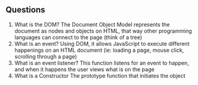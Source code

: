 ## Questions
1. What is the DOM?
The Document Object Model represents the document as nodes and objects on HTML, that way other programming languages can connect to the page (think of a tree) 
2. What is an event? 
Using DOM, it allows JavaScript to execute different happenings on an HTML document (ie: loading a page, mouse click, scrolling through a page)
3. What is an event listener?
This function listens for an event to happen, and when it happens the user views what is on the page
4. What is a Constructor
The prototype function that initiates the object